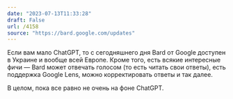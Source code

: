 ```yaml
---
date: "2023-07-13T11:33:28"
draft: False
url: /4158
source: "https://bard.google.com/updates"
---
```


Если вам мало ChatGPT, то с сегодняшнего дня Bard от Google доступен в Украине и вообще всей Европе. Кроме того, есть всякие интересные фичи — Bard может отвечать голосом (то есть читать свои ответы), есть поддержка Google Lens, можно корректировать ответы и так далее.

В целом, пока все равно не очень на фоне ChatGPT.

